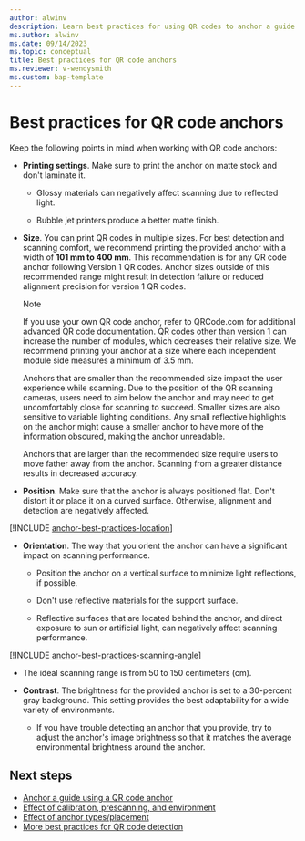 ```yaml
---
author: alwinv
description: Learn best practices for using QR codes to anchor a guide in Dynamics 365 Guides
ms.author: alwinv
ms.date: 09/14/2023
ms.topic: conceptual
title: Best practices for QR code anchors
ms.reviewer: v-wendysmith
ms.custom: bap-template
---
```


# Best practices for QR code anchors

Keep the following points in mind when working with QR code anchors:

- **Printing settings**. Make sure to print the anchor on matte stock and don't laminate it.

  - Glossy materials can negatively affect scanning due to reflected light.

  - Bubble jet printers produce a better matte finish.

- **Size**. You can print QR codes in multiple sizes. For best detection and scanning comfort, we recommend printing the provided anchor with a width of **101 mm to 400 mm**. This recommendation is for any QR code anchor following Version 1 QR codes. Anchor sizes outside of this recommended range might result in detection failure or reduced alignment precision for version 1 QR codes.

  > [!NOTE]
  > If you use your own QR code anchor, refer to QRCode.com for additional advanced QR code documentation. QR codes other than version 1 can increase the number of modules, which decreases their relative size. We recommend printing your anchor at a size where each independent module side measures a minimum of 3.5 mm.

    Anchors that are smaller than the recommended size impact the user experience while scanning. Due to the position of the QR scanning cameras, users need to aim below the anchor and may need to get uncomfortably close for scanning to succeed. Smaller sizes are also sensitive to variable lighting conditions. Any small reflective highlights on the anchor might cause a smaller anchor to have more of the information obscured, making the anchor unreadable.

    Anchors that are larger than the recommended size require users to move father away from the anchor. Scanning from a greater distance results in decreased accuracy.

- **Position**. Make sure that the anchor is always positioned flat. Don't distort it or place it on a curved surface. Otherwise, alignment and detection are negatively affected.

[!INCLUDE [anchor-best-practices-location](../includes/anchor-best-practices-location.md)]

- **Orientation**. The way that you orient the anchor can have a significant impact on scanning performance.

  - Position the anchor on a vertical surface to minimize light reflections, if possible.

  - Don't use reflective materials for the support surface.

  - Reflective surfaces that are located behind the anchor, and direct exposure to sun or artificial light, can negatively affect scanning performance.

[!INCLUDE [anchor-best-practices-scanning-angle](../includes/anchor-best-practices-scanning-angle.md)]

  - The ideal scanning range is from 50 to 150 centimeters (cm).

- **Contrast**. The brightness for the provided anchor is set to a 30-percent gray background. This setting provides the best adaptability for a wide variety of environments.

  - If you have trouble detecting an anchor that you provide, try to adjust the anchor's image brightness so that it matches the average environmental brightness around the anchor.

## Next steps

- [Anchor a guide using a QR code anchor](pc-app-anchor-QR-code.md)
- [Effect of calibration, prescanning, and environment](pc-app-anchor-improve-hologram-precision.md)
- [Effect of anchor types/placement](pc-app-anchor-types-placement-precision.md)
- [More best practices for QR code detection](/windows/mixed-reality/develop/advanced-concepts/qr-code-tracking-overview#best-practices-for-qr-code-detection)